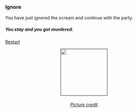 ### Ignore
You have just ignored the scream and continue with the party.   
##### You stay and you got murdered.
[Restart](../home.md)  

<p align="center">
<a href= ><img width='150' src='https://mbtskoudsalg.com/images/gravestone-clipart-png-6.png'/></a>
</p>
<h6 align='center'>
    <a href='https://mbtskoudsalg.com/image/gravestone-clipart-png/669061.html'>Picture credit</a>
</h6>
